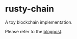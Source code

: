 # rusty-chain

A toy blockchain implementation.

Please refer to the [blogpost](https://asymmetric.github.io/2018/02/11/blockchain-rust/).
